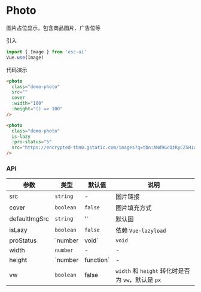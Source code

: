 # Photo

图片占位显示，包含商品图片、广告位等

引入

```js
import { Image } from 'esc-ui'
Vue.use(Image)
```

代码演示

```html
<photo
  class="demo-photo"
  src=""
  cover
  :width="100"
  :height="() => 100"
/>

<photo
  class="demo-photo"
  is-lazy
  :pro-status="5"
  src="https://encrypted-tbn0.gstatic.com/images?q=tbn:ANd9GcQzRyCZSH1cbo-KDIYwL9nMffX2hxzeWZFB97ML50FpRfMNTjdO"
/>
```

### API

参数|类型|默认值|说明
----|----|-----|----
src|`string`|-|图片链接
cover|`boolean`|`false`|图片填充方式
defaultImgSrc|`string`|''|默认图
isLazy|`boolean`|`false`|依赖 `Vue-lazyload`
proStatus|`number | void` | `void` | 商品状态，可选值 `0 1 2 3 4 5`
width|`number`|-|-
height|`number | function` | - | 指定图片高度，或通过函数返回图片高度
vw|`boolean`|false|`width` 和 `height` 转化时是否为 `vw`，默认是 `px`  

